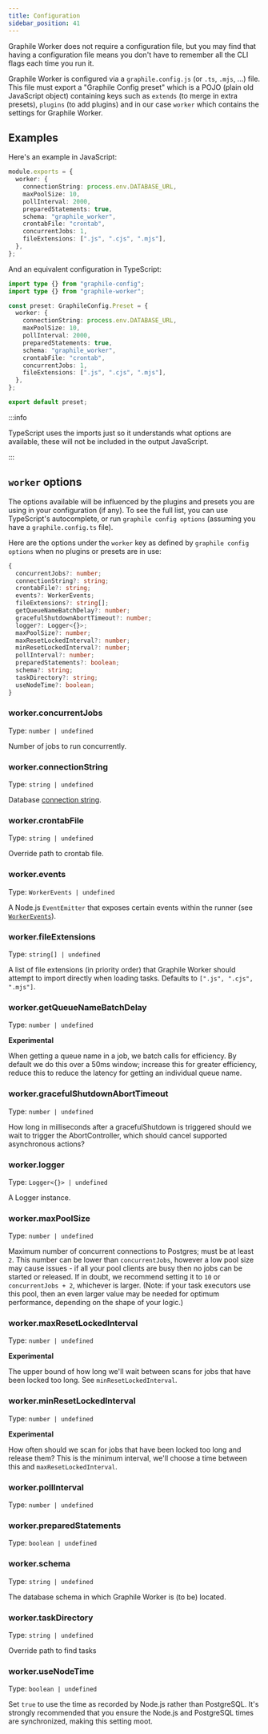 ```yaml
---
title: Configuration
sidebar_position: 41
---
```


Graphile Worker does not require a configuration file, but you may find that
having a configuration file means you don't have to remember all the CLI flags
each time you run it.

Graphile Worker is configured via a `graphile.config.js` (or `.ts`, `.mjs`, ...)
file. This file must export a "Graphile Config preset" which is a POJO (plain
old JavaScript object) containing keys such as `extends` (to merge in extra
presets), `plugins` (to add plugins) and in our case `worker` which contains the
settings for Graphile Worker.

## Examples

Here's an example in JavaScript:

```ts title="graphile.config.js"
module.exports = {
  worker: {
    connectionString: process.env.DATABASE_URL,
    maxPoolSize: 10,
    pollInterval: 2000,
    preparedStatements: true,
    schema: "graphile_worker",
    crontabFile: "crontab",
    concurrentJobs: 1,
    fileExtensions: [".js", ".cjs", ".mjs"],
  },
};
```

And an equivalent configuration in TypeScript:

```ts title="graphile.config.ts"
import type {} from "graphile-config";
import type {} from "graphile-worker";

const preset: GraphileConfig.Preset = {
  worker: {
    connectionString: process.env.DATABASE_URL,
    maxPoolSize: 10,
    pollInterval: 2000,
    preparedStatements: true,
    schema: "graphile_worker",
    crontabFile: "crontab",
    concurrentJobs: 1,
    fileExtensions: [".js", ".cjs", ".mjs"],
  },
};

export default preset;
```

:::info

TypeScript uses the imports just so it understands what options are available,
these will not be included in the output JavaScript.

:::

## `worker` options

The options available will be influenced by the plugins and presets you are
using in your configuration (if any). To see the full list, you can use
TypeScript's autocomplete, or run `graphile config options` (assuming you have a
`graphile.config.ts` file).

Here are the options under the `worker` key as defined by
`graphile config options` when no plugins or presets are in use:

<!--BEGIN:OPTIONS-->

```ts
{
  concurrentJobs?: number;
  connectionString?: string;
  crontabFile?: string;
  events?: WorkerEvents;
  fileExtensions?: string[];
  getQueueNameBatchDelay?: number;
  gracefulShutdownAbortTimeout?: number;
  logger?: Logger<{}>;
  maxPoolSize?: number;
  maxResetLockedInterval?: number;
  minResetLockedInterval?: number;
  pollInterval?: number;
  preparedStatements?: boolean;
  schema?: string;
  taskDirectory?: string;
  useNodeTime?: boolean;
}
```

### worker.concurrentJobs

Type: `number | undefined`

Number of jobs to run concurrently.

### worker.connectionString

Type: `string | undefined`

Database [connection string](/docs/connection-string).

### worker.crontabFile

Type: `string | undefined`

Override path to crontab file.

### worker.events

Type: `WorkerEvents | undefined`

A Node.js `EventEmitter` that exposes certain events within the runner (see
[`WorkerEvents`](/docs/worker-events)).

### worker.fileExtensions

Type: `string[] | undefined`

A list of file extensions (in priority order) that Graphile Worker should
attempt to import directly when loading tasks. Defaults to
`[".js", ".cjs", ".mjs"]`.

### worker.getQueueNameBatchDelay

Type: `number | undefined`

**Experimental**

When getting a queue name in a job, we batch calls for efficiency. By default we
do this over a 50ms window; increase this for greater efficiency, reduce this to
reduce the latency for getting an individual queue name.

### worker.gracefulShutdownAbortTimeout

Type: `number | undefined`

How long in milliseconds after a gracefulShutdown is triggered should we wait to
trigger the AbortController, which should cancel supported asynchronous actions?

### worker.logger

Type: `Logger<{}> | undefined`

A Logger instance.

### worker.maxPoolSize

Type: `number | undefined`

Maximum number of concurrent connections to Postgres; must be at least `2`. This
number can be lower than `concurrentJobs`, however a low pool size may cause
issues - if all your pool clients are busy then no jobs can be started or
released. If in doubt, we recommend setting it to `10` or `concurrentJobs + 2`,
whichever is larger. (Note: if your task executors use this pool, then an even
larger value may be needed for optimum performance, depending on the shape of
your logic.)

### worker.maxResetLockedInterval

Type: `number | undefined`

**Experimental**

The upper bound of how long we'll wait between scans for jobs that have been
locked too long. See `minResetLockedInterval`.

### worker.minResetLockedInterval

Type: `number | undefined`

**Experimental**

How often should we scan for jobs that have been locked too long and release
them? This is the minimum interval, we'll choose a time between this and
`maxResetLockedInterval`.

### worker.pollInterval

Type: `number | undefined`

### worker.preparedStatements

Type: `boolean | undefined`

### worker.schema

Type: `string | undefined`

The database schema in which Graphile Worker is (to be) located.

### worker.taskDirectory

Type: `string | undefined`

Override path to find tasks

### worker.useNodeTime

Type: `boolean | undefined`

Set `true` to use the time as recorded by Node.js rather than PostgreSQL. It's
strongly recommended that you ensure the Node.js and PostgreSQL times are
synchronized, making this setting moot.

<!--END:OPTIONS-->
